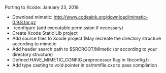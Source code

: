 Porting to Xcode: January 23, 2018

* Download mimetic: http://www.codesink.org/download/mimetic-0.9.8.tar.gz
* ./configure (add executable permission if necessary)
* Create Xcode Static Lib project
* Add source files to Xcode project (May recreate the directory structure according to mimetic
* Add header search path to $SRCROOT/Mimetic (or according to your directory structure)
* Defined HAVE_MIMETIC_CONFIG preprocessor flag in libconfig.h
* Add type casting to void pointer in os/mmfile.cxx to pass compilation
